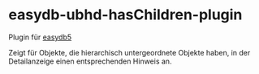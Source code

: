 # easydb-ubhd-hasChildren-plugin

Plugin für [easydb5](https://www.programmfabrik.de/easydb)

Zeigt für Objekte, die hierarchisch untergeordnete Objekte haben, in der Detailanzeige einen entsprechenden Hinweis an.
